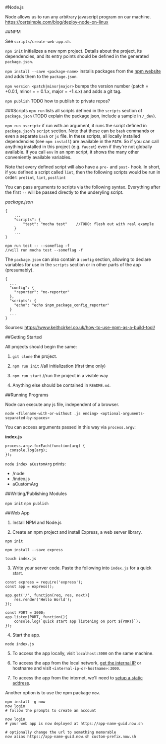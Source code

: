#Node.js

Node allows us to run any arbitrary javascript program on our machine.
https://certsimple.com/blog/deploy-node-on-linux



##NPM

See `scripts/create-web-app.sh`.

`npm init` initializes a new npm project. Details about the project, its dependencies, and its entry points should be defined in the generated `package.json`.

`npm install --save <package-name>` installs packages from the [npm website](npmjs.org) and adds them to the `package.json`.

`npm version <patch|minor|major>` bumps the version number (patch = +0.0.1, minor = + 0.1.x, major = +1.x.x) and adds a git tag.

`npm publish` TODO how to publish to private repos?

###Scripts
`npm run` lists all scripts defined in the `scripts` section of `package.json` (TODO explain the package json, include a sample in `/_dev`).

`npm run <script>` if run with an argument, it runs the script defined in `package.json`'s `script` section. Note that these can be `bash` commands or even a separate `bash` or `js` file. In these scripts, all locally installed dependencies (see `npm install`) are available in the `PATH`. So if you can call anything installed in this project (e.g. `faucet`) even if they're not globally available. If you call `env` in an npm script, it shows the many other conveniently available variables.

Note that every defined script will also have a `pre-` and `post-` hook. In short, if you defined a script called `lint`, then the following scripts would be run in order: `prelint`, `lint`, `postlint`

You can pass arguments to scripts via the following syntax. Everything after the first `--` will be passed directly to the underyling script.

*package.json*
```
{
	...
	"scripts": {
		"test": "mocha test"	//TODO: flesh out with real example
	}	
	...
}
```

```
npm run test -- --someflag -f 
//will run mocha test --someflag -f
```

The `package.json` can also contain a `config` section, allowing to declare variables for use in the `scripts` section or in other parts of the app (presumably).

```
{
  ...
  "config": {
    "reporter": "no-reporter"
  },
  "scripts": {
    "echo": "echo $npm_package_config_reporter"
  }
  ...
}
```





Sources:
https://www.keithcirkel.co.uk/how-to-use-npm-as-a-build-tool/

##Getting Started

All projects should begin the same:

1. `git clone` the project.

2. `npm run init` //all initialization (first time only)

3. `npm run start` //run the project in a visible way

4. Anything else should be contained in `README.md`.

##Running Programs

Node can execute any js file, independent of a browser.

`node <filename-with-or-without .js ending> <optional-arguments-separated-by-spaces>`

You can access arguments passed in this way via `process.argv`:

**index.js**
```
process.argv.forEach(function(arg) {
  console.log(arg);
});
```

`node index aCustomArg` prints:
  - <path>/node
  - <path>/index.js
  - aCustomArg


##Writing/Publishing Modules

`npm init`
`npm publish`

##Web App

1. Install NPM and Node.js



2. Create an npm project and install Express, a web server library.
```
npm init

npm install --save express

touch index.js
```

3. Write your server code. Paste the following into `index.js` for a quick start.
```
const express = require('express');
const app = express();

app.get('/', function(req, res, next){
	res.render('Hello World');
});

const PORT = 3000;
app.listen(PORT, function(){
	console.log(`quick start app listening on port ${PORT}`);
});
```

4. Start the app.
```
node index.js
```

5. To access the app locally, visit `localhost:3000` on the same machine.

6. To access the app from the local network, [get the internal IP](./network.md) or hostname and visit `<internal-ip-or-hostname>:3000`.


7. To access the app from the internet, we'll need to [setup a static address]('./network.md').

Another option is to use the npm package `now`. 
```
npm install -g now
now login   
# follow the prompts to create an account

now login
# your web app is now deployed at https://app-name-guid.now.sh

# optionally change the url to something memorable
now alias https://app-name-guid.now.sh custom-prefix.now.sh
```

